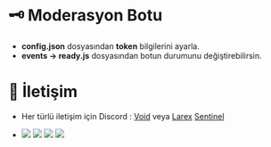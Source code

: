 # 🗝️ Moderasyon Botu

- **config.json** dosyasından **token** bilgilerini ayarla.
- **events -> ready.js** dosyasından botun durumunu değiştirebilirsin.

# 🔎 İletişim

- Her türlü iletişim için Discord : [Void](https://discord.gg/dcbot) veya [Larex](https://discord.com/users/752910734748549161) [Sentinel](https://discord.com/users/690954493675700485)


- ![](https://img.shields.io/github/stars/larexq/mod) ![](https://img.shields.io/github/forks/larexq/mod) ![](https://img.shields.io/github/v/tag/larexq/mod) ![](https://img.shields.io/github/issues/larexq/mod)